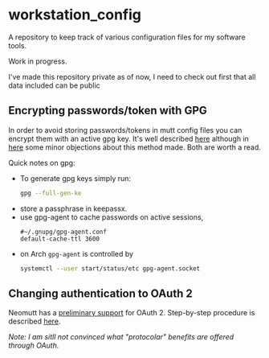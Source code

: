 # workstation_config
A repository to keep track of various configuration files for my software tools. 

Work in progress. 

I've made this repository private as of now, I need to check out first that all
data included can be public


## Encrypting passwords/token with GPG

In order to avoid storing passwords/tokens in mutt config files you can encrypt
them with an active gpg key. It's well described
[here](https://pthree.org/2012/01/07/encrypted-mutt-imap-smtp-passwords/)
although in [here](https://gist.github.com/bnagy/8914f712f689cc01c267) some
minor objections about this method made. Both are worth a read.

Quick notes on gpg:
 * To generate gpg keys simply run:
   ```bash
   gpg --full-gen-ke
   ```
 * store a passphrase in keepassx.
 * use gpg-agent to cache passwords on active sessions,
   ```
   #~/.gnupg/gpg-agent.conf
   default-cache-ttl 3600
   ```
 * on Arch `gpg-agent` is controlled by
   ```bash
   systemctl --user start/status/etc gpg-agent.socket
   ```

## Changing authentication to OAuth 2

Neomutt has a [preliminary
support](https://neomutt.org/guide/optionalfeatures.html#oauth) for OAuth 2.
Step-by-step procedure is described
[here](https://luxing.im/mutt-integration-with-gmail-using-oauth/).

*Note: I am sitll not convinced what "protocolar" benefits are offered through
OAuth.*
